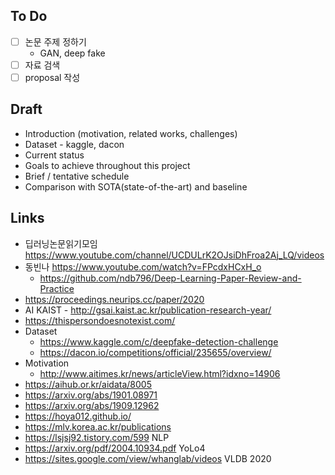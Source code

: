 ## To Do 

*   [ ] 논문 주제 정하기
    *   GAN, deep fake
*   [ ] 자료 검색
*   [ ] proposal 작성

## Draft

*   Introduction (motivation, related works, challenges)
*   Dataset - kaggle, dacon
*   Current status
*   Goals to achieve throughout this project
*   Brief / tentative schedule
*   Comparison with SOTA(state-of-the-art) and baseline

## Links

*   딥러닝논문읽기모임 https://www.youtube.com/channel/UCDULrK2OJsiDhFroa2Aj_LQ/videos
*   동빈나 https://www.youtube.com/watch?v=FPcdxHCxH_o
    *   https://github.com/ndb796/Deep-Learning-Paper-Review-and-Practice
*   https://proceedings.neurips.cc/paper/2020
*   AI KAIST - http://gsai.kaist.ac.kr/publication-research-year/
*   https://thispersondoesnotexist.com/
*   Dataset
    *   https://www.kaggle.com/c/deepfake-detection-challenge
    *   https://dacon.io/competitions/official/235655/overview/
*   Motivation
    *   http://www.aitimes.kr/news/articleView.html?idxno=14906
*   https://aihub.or.kr/aidata/8005
*   https://arxiv.org/abs/1901.08971
*   https://arxiv.org/abs/1909.12962
*   https://hoya012.github.io/
*   https://mlv.korea.ac.kr/publications
*   https://lsjsj92.tistory.com/599 NLP
*   https://arxiv.org/pdf/2004.10934.pdf YoLo4
*   https://sites.google.com/view/whanglab/videos VLDB 2020
